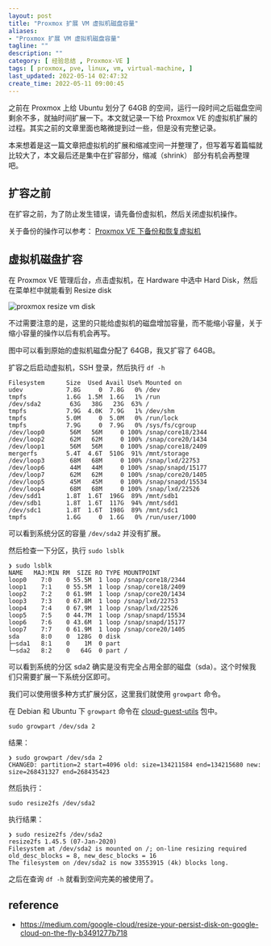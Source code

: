 ```yaml
---
layout: post
title: "Proxmox 扩展 VM 虚拟机磁盘容量"
aliases:
- "Proxmox 扩展 VM 虚拟机磁盘容量"
tagline: ""
description: ""
category: [ 经验总结 , Proxmox-VE ]
tags: [ proxmox, pve, linux, vm, virtual-machine, ]
last_updated: 2022-05-14 02:47:32
create_time: 2022-05-11 09:00:45
---
```


之前在 Proxmox 上给 Ubuntu 划分了 64GB 的空间，运行一段时间之后磁盘空间剩余不多，就抽时间扩展一下。本文就记录一下给 Proxmox VE 的虚拟机扩展的过程。其实之前的文章里面也略微提到过一些，但是没有完整记录。

本来想着是这一篇文章把虚拟机的扩展和缩减空间一并整理了，但写着写着篇幅就比较大了，本文最后还是集中在扩容部分，缩减（shrink） 部分有机会再整理吧。

## 扩容之前
在扩容之前，为了防止发生错误，请先备份虚拟机，然后关闭虚拟机操作。

关于备份的操作可以参考： [Proxmox VE 下备份和恢复虚拟机](/post/2021/11/proxmox-ve-backup-and-restore.html)

## 虚拟机磁盘扩容

在 Proxmox VE 管理后台，点击虚拟机，在 Hardware 中选中 Hard Disk，然后在菜单栏中就能看到 Resize disk

![proxmox resize vm disk](https://photo.einverne.info/images/2022/05/11/drb6.png)

不过需要注意的是，这里的只能给虚拟机的磁盘增加容量，而不能缩小容量，关于缩小容量的操作以后有机会再写。

图中可以看到原始的虚拟机磁盘分配了 64GB，我又扩容了 64GB。

扩容之后启动虚拟机，SSH 登录，然后执行 `df -h`

```
Filesystem      Size  Used Avail Use% Mounted on
udev            7.8G     0  7.8G   0% /dev
tmpfs           1.6G  1.5M  1.6G   1% /run
/dev/sda2        63G   38G   23G  63% /
tmpfs           7.9G  4.0K  7.9G   1% /dev/shm
tmpfs           5.0M     0  5.0M   0% /run/lock
tmpfs           7.9G     0  7.9G   0% /sys/fs/cgroup
/dev/loop0       56M   56M     0 100% /snap/core18/2344
/dev/loop2       62M   62M     0 100% /snap/core20/1434
/dev/loop1       56M   56M     0 100% /snap/core18/2409
mergerfs        5.4T  4.6T  510G  91% /mnt/storage
/dev/loop3       68M   68M     0 100% /snap/lxd/22753
/dev/loop6       44M   44M     0 100% /snap/snapd/15177
/dev/loop7       62M   62M     0 100% /snap/core20/1405
/dev/loop5       45M   45M     0 100% /snap/snapd/15534
/dev/loop4       68M   68M     0 100% /snap/lxd/22526
/dev/sdd1       1.8T  1.6T  196G  89% /mnt/sdb1
/dev/sdb1       1.8T  1.6T  117G  94% /mnt/sdd1
/dev/sdc1       1.8T  1.6T  198G  89% /mnt/sdc1
tmpfs           1.6G     0  1.6G   0% /run/user/1000
```

可以看到系统分区的容量 `/dev/sda2` 并没有扩展。

然后检查一下分区，执行 `sudo lsblk`

```
❯ sudo lsblk
NAME   MAJ:MIN RM  SIZE RO TYPE MOUNTPOINT
loop0    7:0    0 55.5M  1 loop /snap/core18/2344
loop1    7:1    0 55.5M  1 loop /snap/core18/2409
loop2    7:2    0 61.9M  1 loop /snap/core20/1434
loop3    7:3    0 67.8M  1 loop /snap/lxd/22753
loop4    7:4    0 67.9M  1 loop /snap/lxd/22526
loop5    7:5    0 44.7M  1 loop /snap/snapd/15534
loop6    7:6    0 43.6M  1 loop /snap/snapd/15177
loop7    7:7    0 61.9M  1 loop /snap/core20/1405
sda      8:0    0  128G  0 disk
├─sda1   8:1    0    1M  0 part
└─sda2   8:2    0   64G  0 part /
```

可以看到系统的分区 sda2 确实是没有完全占用全部的磁盘（sda）。这个时候我们只需要扩展一下系统分区即可。

我们可以使用很多种方式扩展分区，这里我们就使用 `growpart` 命令。

在 Debian 和 Ubuntu 下 `growpart` 命令在 [cloud-guest-utils](https://packages.debian.org/stretch/cloud-guest-utils) 包中。

    sudo growpart /dev/sda 2

结果：

```
❯ sudo growpart /dev/sda 2
CHANGED: partition=2 start=4096 old: size=134211584 end=134215680 new: size=268431327 end=268435423
```

然后执行：

    sudo resize2fs /dev/sda2

执行结果：

```
❯ sudo resize2fs /dev/sda2
resize2fs 1.45.5 (07-Jan-2020)
Filesystem at /dev/sda2 is mounted on /; on-line resizing required
old_desc_blocks = 8, new_desc_blocks = 16
The filesystem on /dev/sda2 is now 33553915 (4k) blocks long.
```

之后在查询 `df -h` 就看到空间完美的被使用了。

## reference

- <https://medium.com/google-cloud/resize-your-persist-disk-on-google-cloud-on-the-fly-b3491277b718>

